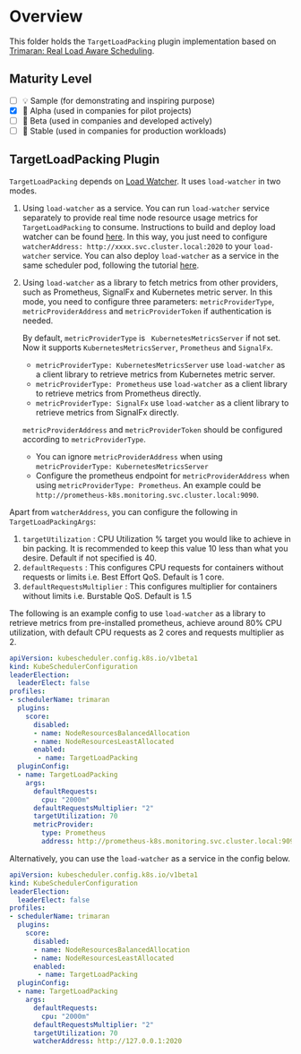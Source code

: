 # Overview

This folder holds the `TargetLoadPacking` plugin implementation based on [Trimaran: Real Load Aware Scheduling](https://github.com/kubernetes-sigs/scheduler-plugins/blob/master/kep/61-Trimaran-real-load-aware-scheduling).

## Maturity Level

<!-- Check one of the values: Sample, Alpha, Beta, GA -->

- [ ] 💡 Sample (for demonstrating and inspiring purpose)
- [x] 👶 Alpha (used in companies for pilot projects)
- [ ] 👦 Beta (used in companies and developed actively)
- [ ] 👨 Stable (used in companies for production workloads)

## TargetLoadPacking Plugin
`TargetLoadPacking` depends on [Load Watcher](https://github.com/paypal/load-watcher).
It uses `load-watcher` in two modes.
1. Using `load-watcher` as a service.
   You can run `load-watcher` service separately to provide real time node resource usage metrics for `TargetLoadPacking` to consume.
   Instructions to build and deploy load watcher can be found [here](https://github.com/paypal/load-watcher/blob/master/README.md).
   In this way, you just need to configure `watcherAddress: http://xxxx.svc.cluster.local:2020` to your `load-watcher` service. You can 
   also deploy `load-watcher` as a service in the same scheduler pod, 
   following the tutorial [here](https://medium.com/paypal-engineering/real-load-aware-scheduling-in-kubernetes-with-trimaran-a8efe14d51e2).

2. Using `load-watcher` as a library to fetch metrics from other providers, such as Prometheus, SignalFx and Kubernetes metric server.
   In this mode, you need to configure three parameters: `metricProviderType`, `metricProviderAddress` and `metricProviderToken` if authentication is needed.

   By default, `metricProviderType` is ` KubernetesMetricsServer` if not set. Now it supports `KubernetesMetricsServer`, `Prometheus` and `SignalFx`.
    - `metricProviderType: KubernetesMetricsServer` use `load-watcher` as a client library to retrieve metrics from Kubernetes metric
      server.
    - `metricProviderType: Prometheus` use `load-watcher` as a client library to retrieve metrics from Prometheus directly.
    - `metricProviderType: SignalFx` use `load-watcher` as a client library to retrieve metrics from SignalFx directly.

   `metricProviderAddress` and `metricProviderToken` should be configured according to `metricProviderType`.
    - You can ignore `metricProviderAddress` when using `metricProviderType: KubernetesMetricsServer`
    - Configure the prometheus endpoint for `metricProviderAddress` when using `metricProviderType: Prometheus`.
      An example could be `http://prometheus-k8s.monitoring.svc.cluster.local:9090`.

Apart from `watcherAddress`, you can configure the following in `TargetLoadPackingArgs`:

1) `targetUtilization` : CPU Utilization % target you would like to achieve in bin packing. It is recommended to keep this value 10 less than what you desire. Default if not specified is 40.
2) `defaultRequests` : This configures CPU requests for containers without requests or limits i.e. Best Effort QoS. Default is 1 core.
3) `defaultRequestsMultiplier` : This configures multiplier for containers without limits i.e. Burstable QoS. Default is 1.5

The following is an example config to use `load-watcher` as a library to retrieve metrics from pre-installed prometheus, achieve around 80% CPU utilization, with default CPU requests as 2 cores and requests multiplier as 2.

```yaml
apiVersion: kubescheduler.config.k8s.io/v1beta1
kind: KubeSchedulerConfiguration
leaderElection:
  leaderElect: false
profiles:
- schedulerName: trimaran
  plugins:
    score:
      disabled:
      - name: NodeResourcesBalancedAllocation
      - name: NodeResourcesLeastAllocated
      enabled:
       - name: TargetLoadPacking
  pluginConfig:
  - name: TargetLoadPacking
    args:
      defaultRequests:
        cpu: "2000m"
      defaultRequestsMultiplier: "2"
      targetUtilization: 70
      metricProvider: 
        type: Prometheus
        address: http://prometheus-k8s.monitoring.svc.cluster.local:9090
```

Alternatively, you can use the `load-watcher` as a service in the config below.

```yaml
apiVersion: kubescheduler.config.k8s.io/v1beta1
kind: KubeSchedulerConfiguration
leaderElection:
  leaderElect: false
profiles:
- schedulerName: trimaran
  plugins:
    score:
      disabled:
      - name: NodeResourcesBalancedAllocation
      - name: NodeResourcesLeastAllocated
      enabled:
       - name: TargetLoadPacking
  pluginConfig:
  - name: TargetLoadPacking
    args:
      defaultRequests:
        cpu: "2000m"
      defaultRequestsMultiplier: "2"
      targetUtilization: 70
      watcherAddress: http://127.0.0.1:2020
```
